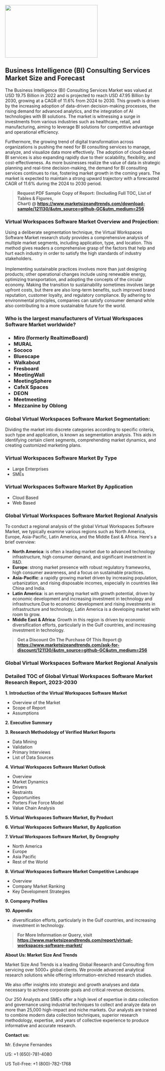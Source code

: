 <p><img class="alignnone size-medium wp-image-20088" src="https://ffe5etoiles.com/wp-content/uploads/2024/12/MST1-300x171.png" alt="" width="300" height="171" /></p><h2>Business Intelligence (BI) Consulting Services Market Size and Forecast</h2><p>The Business Intelligence (BI) Consulting Services Market was valued at USD 19.75 Billion in 2022 and is projected to reach USD 47.95 Billion by 2030, growing at a CAGR of 11.6% from 2024 to 2030. This growth is driven by the increasing adoption of data-driven decision-making processes, the rising demand for advanced analytics, and the integration of AI technologies with BI solutions. The market is witnessing a surge in investments from various industries such as healthcare, retail, and manufacturing, aiming to leverage BI solutions for competitive advantage and operational efficiency.</p><p>Furthermore, the growing trend of digital transformation across organizations is pushing the need for BI consulting services to manage, analyze, and visualize data more effectively. The adoption of cloud-based BI services is also expanding rapidly due to their scalability, flexibility, and cost-effectiveness. As more businesses realize the value of data in strategic planning and real-time decision-making, the demand for BI consulting services continues to rise, fostering market growth in the coming years. The market is expected to maintain a strong upward trajectory with a forecasted CAGR of 11.6% during the 2024 to 2030 period.</p></p><blockquote id="" class=""><strong>Request PDF Sample Copy of Report: (Including Full TOC, List of Tables &amp; Figures, Chart)&nbsp;@&nbsp;<strong><a href="https://www.marketsizeandtrends.com/download-sample/121130/&utm_source=github-GC&utm_medium=256" target="_blank">https://www.marketsizeandtrends.com/download-sample/121130/&utm_source=github-GC&utm_medium=256</a></strong></strong></blockquote><h3 id="" class="">Virtual Workspaces Software Market&nbsp;Overview and Projection:</h3><p id="" class="">Using a deliberate segmentation technique, the Virtual Workspaces Software Market research study provides a comprehensive analysis of multiple market segments, including application, type, and location. This method gives readers a comprehensive grasp of the factors that help and hurt each industry in order to satisfy the high standards of industry stakeholders. <br /> <br />Implementing sustainable practices involves more than just designing products; other operational changes include using renewable energy, optimizing transportation, and adopting the concepts of the circular economy. Making the transition to sustainability sometimes involves large upfront costs, but there are also long-term benefits, such improved brand reputation, customer loyalty, and regulatory compliance. By adhering to environmental principles, companies can satisfy consumer demand while also contributing to a more sustainable future for the world.</p><h3 id="" class="">Who is the largest manufacturers of&nbsp;Virtual Workspaces Software Market worldwide?</h3><h3 class=""><p><ul><li>Miro (formerly RealtimeBoard) </li><li> MURAL </li><li> Sococo </li><li> Bluescape </li><li> Walkabout </li><li> Fresboard </li><li> MeetingWall </li><li> MeetingSphere </li><li> CafeX Spaces </li><li> DEON </li><li> Meetmeeting </li><li> Mezzanine by Oblong</li></ul></p></h3><h3 id="" class="">Global&nbsp;Virtual Workspaces Software Market Segmentation:</h3><p id="" class="">Dividing the market into discrete categories according to specific criteria, such type and application, is known as segmentation analysis. This aids in identifying certain client segments, comprehending market dynamics, and creating customized marketing plans.</p><h3 id="" class="">Virtual Workspaces Software Market&nbsp;By Type</h3><p><p><ul><li>Large Enterprises </li><li> SMEs</p></li></ul></p></p><h3 id="" class="">Virtual Workspaces Software Market&nbsp;By Application</h3><p class=""><p><ul><li>Cloud Based </li><li> Web Based</li></ul></p></p><h3 id="" class="">Global Virtual Workspaces Software Market Regional Analysis</h3><p id="" class="">To conduct a regional analysis of the global Virtual Workspaces Software Market, we typically examine various regions such as North America, Europe, Asia-Pacific, Latin America, and the Middle East &amp; Africa. Here's a brief overview:</p><ul><li><strong>North America</strong>: is often a leading market due to advanced technology infrastructure, high consumer demand, and significant investment in R&amp;D.</li><li><strong>Europe</strong>: strong market presence with robust regulatory frameworks, high consumer awareness, and a focus on sustainable practices.</li><li><strong>Asia-Pacific</strong>: a rapidly growing market driven by increasing population, urbanization, and rising disposable incomes, especially in countries like China and India.</li><li><strong>Latin America</strong>: is an emerging market with growth potential, driven by economic development and increasing investment in technology and infrastructure.Due to economic development and rising investments in infrastructure and technology, Latin America is a developing market with room to grow.</li><li><strong>Middle East &amp; Africa</strong>: Growth in this region is driven by economic diversification efforts, particularly in the Gulf countries, and increasing investment in technology.</li></ul><blockquote id="" class=""><strong>Get a Discount On The Purchase Of This Report @ <strong><a href="https://www.marketsizeandtrends.com/ask-for-discount/121130/&utm_source=github-GC&utm_medium=256" target="_blank">https://www.marketsizeandtrends.com/ask-for-discount/121130/&utm_source=github-GC&utm_medium=256</a></strong></strong></blockquote><h3 id="" class="">Global Virtual Workspaces Software Market Regional Analysis</h3><h3 id="" class="">Detailed TOC of Global Virtual Workspaces Software Market Research Report, 2023-2030</h3><p id="" class=""><strong>1. Introduction of the Virtual Workspaces Software Market</strong></p><ul><li>Overview of the Market</li><li>Scope of Report</li><li>Assumptions</li></ul><p id="" class=""><strong>2. Executive Summary</strong></p><p id="" class=""><strong>3. Research Methodology of Verified Market Reports</strong></p><ul><li>Data Mining</li><li>Validation</li><li>Primary Interviews</li><li>List of Data Sources</li></ul><p id="" class=""><strong>4. Virtual Workspaces Software Market Outlook</strong></p><ul><li>Overview</li><li>Market Dynamics</li><li>Drivers</li><li>Restraints</li><li>Opportunities</li><li>Porters Five Force Model</li><li>Value Chain Analysis</li></ul><p id="" class=""><strong>5. Virtual Workspaces Software Market, By Product</strong></p><p id="" class=""><strong>6. Virtual Workspaces Software Market, By Application</strong></p><p id="" class=""><strong>7. Virtual Workspaces Software Market, By Geography</strong></p><ul><li>North America</li><li>Europe</li><li>Asia Pacific</li><li>Rest of the World</li></ul><p id="" class=""><strong>8. Virtual Workspaces Software Market Competitive Landscape</strong></p><ul><li>Overview</li><li>Company Market Ranking</li><li>Key Development Strategies</li></ul><p id="" class=""><strong>9. Company Profiles</strong></p><p id="" class=""><strong>10. Appendix</strong></p><ul><li>diversification efforts, particularly in the Gulf countries, and increasing investment in technology.</li></ul><blockquote id="" class=""><strong>For More Information or Query, visit <strong><strong><a href="https://www.marketsizeandtrends.com/report/virtual-workspaces-software-market/" target="_blank">https://www.marketsizeandtrends.com/report/virtual-workspaces-software-market/</a></strong></strong></strong></blockquote><p id="" class=""><strong>About Us: Market Size And Trends</strong></p><p id="" class="">Market Size And Trends is a leading Global Research and Consulting firm servicing over 5000+ global clients. We provide advanced analytical research solutions while offering information-enriched research studies.</p><p id="" class="">We also offer insights into strategic and growth analyses and data necessary to achieve corporate goals and critical revenue decisions.</p><p id="" class="">Our 250 Analysts and SMEs offer a high level of expertise in data collection and governance using industrial techniques to collect and analyze data on more than 25,000 high-impact and niche markets. Our analysts are trained to combine modern data collection techniques, superior research methodology, expertise, and years of collective experience to produce informative and accurate research.</p><p id="" class=""><strong>Contact us:</strong></p><p id="" class="">Mr. Edwyne Fernandes</p><p id="" class="">US: +1 (650)-781-4080</p><p id="" class="">US Toll-Free: +1 (800)-782-1768</p>
